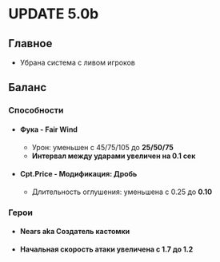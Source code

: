 # UPDATE 5.0b

## Главное

* Убрана система с ливом игроков

## Баланс

### Способности

* #### Фука - Fair Wind
  * Урон: уменьшен с 45/75/105 до **25/50/75**
  * **Интервал между ударами увеличен на 0.1 сек**

* #### Cpt.Price - Модификация: Дробь
  * Длительность оглушения: уменьшена с 0.25 до **0.10**

### Герои

* #### Nears aka Создатель кастомки

* **Начальная скорость атаки увеличена с 1.7 до 1.2**
